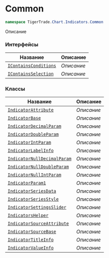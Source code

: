 
# Common
```csharp    
namespace TigerTrade.Chart.Indicators.Common
```
Описание


### Интерфейсы
| Название | Описание |
| --- | --- |
| [`IContainsConditions`](./Common/IContainsConditions.cs.md) | *Описание* |
| [`IContainsSelection`](./Common/IContainsSelection.cs.md) | *Описание* |

### Классы
| Название | Описание |
| --- | --- |
| [`IndicatorAttribute`](./Common/IndicatorAttribute.cs.md) | *Описание* |
| [`IndicatorBase`](./Common/IndicatorBase.cs.md) | *Описание* |
| [`IndicatorDecimalParam`](./Common/IndicatorDecimalParam.cs.md) | *Описание* |
| [`IndicatorDoubleParam`](./Common/IndicatorDoubleParam.cs.md) | *Описание* |
| [`IndicatorIntParam`](./Common/IndicatorIntParam.cs.md) | *Описание* |
| [`IndicatorLabelInfo`](./Common/IndicatorLabelInfo.cs.md) | *Описание* |
| [`IndicatorNullDecimalParam`](./Common/IndicatorNullDecimalParam.cs.md) | *Описание* |
| [`IndicatorNullDoubleParam`](./Common/IndicatorNullDoubleParam.cs.md) | *Описание* |
| [`IndicatorNullIntParam`](./Common/IndicatorNullIntParam.cs.md) | *Описание* |
| [`IndicatorParam1`](./Common/IndicatorParam1.cs.md) | *Описание* |
| [`IndicatorSeriesData`](./Common/IndicatorSeriesData.cs.md) | *Описание* |
| [`IndicatorSeriesStyle`](./Common/IndicatorSeriesStyle.cs.md) | *Описание* |
| [`IndicatorSettingsSlider`](./Common/IndicatorSettingsSlider.cs.md) | *Описание* |
| [`IndicatorsHelper`](./Common/IndicatorsHelper.cs.md) | *Описание* |
| [`IndicatorSourceAttribute`](./Common/IndicatorSourceAttribute.cs.md) | *Описание* |
| [`IndicatorSourceBase`](./Common/IndicatorSourceBase.cs.md) | *Описание* |
| [`IndicatorTitleInfo`](./Common/IndicatorTitleInfo.cs.md) | *Описание* |
| [`IndicatorValueInfo`](./Common/IndicatorValueInfo.cs.md) | *Описание* |
